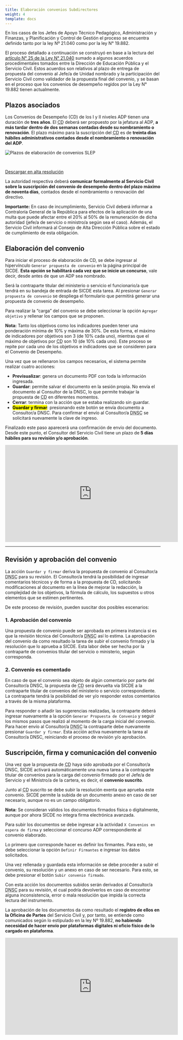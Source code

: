 ```yaml
---
title: Elaboración convenios Subdirectores
weight: 4
template: docs
---
```


En los casos de los Jefes de Apoyo Técnico Pedagógico, Administración y Finanzas, y Planificación y Control de Gestión el proceso se encuentra definido tanto por la ley Nº 21.040 como por la ley N° 19.882.

El proceso detallado a continuación se construyó en base a la lectura del [artículo N° 25 de la Ley N° 21.040](https://www.bcn.cl/leychile/navegar?idNorma=1111237&idParte=9853009) sumado a algunos acuerdos procedimentales tomados entre la Dirección de Educación Pública y el Servicio Civil. Estos acuerdos son relativos al plazo de entrega de propuesta del convenio al Jefe/a de Unidad nombrado y la participación del Servicio Civil como validador de la propuesta final del convenio, y se basan en el proceso que los convenios de desempeño regidos por la Ley N° 19.882 tienen actualmente.

## Plazos asociados

Los Convenios de Desempeño (CD) de los I y II niveles ADP tienen una duración de **tres años**.
El <acronym title="Convenio de desempeño">CD</acronym> deberá ser propuesto por la jefatura al ADP, **a más tardar dentro de dos semanas contadas desde su nombramiento o renovación**. El plazo máximo para la suscripción del <acronym title="Convenio de desempeño">CD</acronym> es de **treinta días hábiles administrativos contados desde el nombramiento o renovación del ADP**.

<img src="\images\elab-conv-ii-slep.png" alt="Plazos de elaboración de convenios SLEP">

&nbsp;

<a href="https://drive.google.com/file/d/14JaNM5loAU-e-y0Cgqo2aZ16VVfFz1ic/view?usp=sharing" class="button" target="_blank">Descargar en alta resolución</a>

La autoridad respectiva deberá **comunicar formalmente al Servicio Civil sobre la suscripción del convenio de desempeño dentro del plazo máximo de noventa días**, contados desde el nombramiento o renovación del directivo.

<div class="important"><strong>Importante:</strong> En caso de incumplimiento, Servicio Civil deberá informar a Contraloría General de la República para efectos de la aplicación de una multa que puede afectar entre el 20% al 50% de la remuneración de dicha autoridad (jefe/a de servicio o ministro/a según sea el caso). Además, el Servicio Civil informará al Consejo de Alta Dirección Pública sobre el estado de cumplimiento de esta obligación.</div>

## Elaboración del convenio

Para iniciar el proceso de elaboración de CD, se debe ingresar al hipervínculo `Generar propuesta de convenio` en la página principal de SICDE. **Esta opción se habilitará cada vez que se inicie un concurso**, vale decir, desde antes de que un ADP sea nombrado.

Será la contraparte titular del ministerio o servicio el funcionario/a que tendrá en su bandeja de entrada de SICDE esta tarea. Al presionar `Generar propuesta de convenio` se despliega el formulario que permitirá generar una propuesta de convenio de desempeño.

Para realizar la “carga” del convenio se debe seleccionar la opción `Agregar objetivo` y rellenar los campos que se proponen.

<div class="note"><strong>Nota:</strong> Tanto los objetivos como los indicadores pueden tener una ponderación mínima de 10% y máxima de 30%. De esta forma, el máximo de indicadores por objetivos son 3 (de 10% cada uno), mientras que el máximo de objetivos por <acronym title="Convenio de desempeño">CD</acronym> son 10 (de 10% cada uno). Este proceso se repite por cada uno de los objetivos e indicadores que se consideren para el Convenio de Desempeño.</div>

Una vez que se rellenaron los campos necesarios, el sistema permite realizar cuatro acciones:

- **Previsualizar**: genera un documento PDF con toda la información ingresada.
- **Guardar**: permite salvar el documento en la sesión propia. No envía el documento al Consultor de la DNSC, lo que permite trabajar la propuesta de <acronym title="Convenio de desempeño">CD</acronym> en diferentes momentos.
- **Cerrar**: termina con la acción que se estaba realizando sin guardar.
- **<mark>Guardar y firmar</mark>**: presionando este botón se envía documento a Consultor/a DNSC. Para confirmar el envío al Consultor/a <acronym title="Dirección Nacional del Servicio Civil">DNSC</acronym> se solicitará nuevamente la clave de ingreso.

Finalizado este paso aparecerá una confirmación de envío del documento. Desde este punto, el Consultor del Servicio Civil tiene un plazo de **5 días hábiles para su revisión y/o aprobación**.

<iframe width="560" height="315" src="https://www.youtube-nocookie.com/embed/S_m2UJyyB-c" frameborder="0" allow="accelerometer; autoplay; clipboard-write; encrypted-media; gyroscope; picture-in-picture" allowfullscreen></iframe>

---

## Revisión y aprobación del convenio

La acción `Guardar y firmar` deriva la propuesta de convenio al Consultor/a <acronym title="Dirección Nacional del Servicio Civil">DNSC</acronym> para su revisión. El Consultor/a tendrá la posibilidad de ingresar comentarios técnicos y de forma a la propuesta de CD, solicitando modificaciones al documento en la línea de mejorar la redacción, la complejidad de los objetivos, la fórmula de cálculo, los supuestos u otros elementos que se estimen pertinentes.

De este proceso de revisión, pueden suscitar dos posibles escenarios:

### 1. Aprobación del convenio

Una propuesta de convenio puede ser aprobada en primera instancia si es que la revisión técnica del Consultor/a <acronym title="Dirección Nacional del Servicio Civil">DNSC</acronym> así lo estima.
La aprobación del convenio da como resultado la tarea de subir el convenio firmado y la resolución que lo aprueba a SICDE. Esta labor debe ser hecha por la contraparte de convenios titular del servicio o ministerio, según corresponda.

### 2. Convenio es comentado

En caso de que el convenio sea objeto de algún comentario por parte del Consultor/a DNSC, la propuesta de <acronym title="Convenio de desempeño">CD</acronym> será devuelta vía SICDE a la contraparte titular de convenios del ministerio o servicio correspondiente. La contraparte tendrá la posibilidad de ver y/o responder estos comentarios a través de la misma plataforma.

Para responder o añadir las sugerencias realizadas, la contraparte deberá ingresar nuevamente a la opción `Generar Propuesta de Convenio` y seguir los mismos pasos que realizó al momento de la carga inicial del convenio. Para hacer envío al Consultor/a <acronym title="Dirección Nacional del Servicio Civil">DNSC</acronym> la contraparte debe nuevamente presionar `Guardar y firmar`. Esta acción activa nuevamente la tarea al Consultor/a DNSC, reiniciando el proceso de revisión y/o aprobación.

## Suscripción, firma y comunicación del convenio

Una vez que la propuesta de <acronym title="Convenio de desempeño">CD</acronym> haya sido aprobada por el Consultor/a DNSC, SICDE activará automáticamente una nueva tarea a la contraparte titular de convenios para la carga del convenio firmado por el Jefe/a de Servicio y el Ministro/a de la cartera, es decir, el **convenio suscrito**.

Junto al <acronym title="Convenio de desempeño">CD</acronym> suscrito se debe subir la resolución exenta que aprueba este convenio.
SICDE permite la subida de un documento anexo en caso de ser necesario, aunque no es un campo obligatorio.

<div class="note"><strong>Nota:</strong> Se consideran válidos los documentos firmados física o digitalmente, aunque por ahora SICDE no integra firma electrónica avanzada.</div>

Para subir los documentos se debe ingresar a la actividad `X Convenios en espera de firma` y seleccionar el concurso ADP correspondiente al convenio elaborado.

Lo primero que corresponde hacer es definir los firmantes. Para esto, se debe seleccionar la opción `Definir Firmantes` e ingresar los datos solicitados.

Una vez rellenada y guardada esta información se debe proceder a subir el convenio, su resolución y un anexo en caso de ser necesario. Para esto, se debe presionar el botón `Subir convenio firmado`.

Con esta acción los documentos subidos serán derivados al Consultor/a <acronym title="Dirección Nacional del Servicio Civil">DNSC</acronym> para su revisión, el cual podría devolverlos en caso de encontrar alguna inconsistencia, error o mala resolución que impida la correcta lectura del instrumento.

La aprobación de los documentos da como resultado el **registro de ellos en la Oficina de Partes** del Servicio Civil y, por tanto, se entiende como comunicados según lo estipulado en la ley Nº 19.882, **no habiendo necesidad de hacer envío por plataformas digitales ni oficio físico de lo cargado en plataforma**.

<iframe width="560" height="315" src="https://www.youtube-nocookie.com/embed/ux7_lFzvDnQ" frameborder="0" allow="accelerometer; autoplay; clipboard-write; encrypted-media; gyroscope; picture-in-picture" allowfullscreen></iframe>
